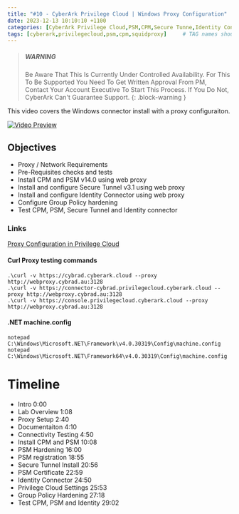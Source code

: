 ```yaml
---
title: "#10 - CyberArk Privilege Cloud | Windows Proxy Configuration"
date: 2023-12-13 10:10:10 +1100
categories: [CyberArk Privilege Cloud,PSM,CPM,Secure Tunne,Identity Connector,squid proxy]
tags: [cyberark,privilegecloud,psm,cpm,squidproxy]     # TAG names should always be lowercase
---
```


> ##### WARNING
>
> Be Aware That This Is Currently Under Controlled Availability. For This To Be Supported You Need To Get Written Approval From PM, Contact Your Account Executive To Start This Process.
> If You Do Not, CyberArk Can't Guarantee Support.
{: .block-warning }

This video covers the Windows connector install with a proxy configuraiton.
<!---
[<img src="https://i.ytimg.com/vi/lbRTorlbV5s/maxresdefault.jpg" width="50%">](https://www.youtube.com/watch?v=lbRTorlbV5s)
--->

[![Video Preview](https://i.ytimg.com/vi/lbRTorlbV5s/maxresdefault.jpg)](https://www.youtube.com/watch?v=lbRTorlbV5s)

## Objectives
- Proxy / Network Requirements
- Pre-Requisites checks and tests
- Install CPM and PSM v14.0 using web proxy
- Install and configure Secure Tunnel v3.1 using web proxy
- Install and configure Identity Connector using web proxy
- Configure Group Policy hardening
- Test CPM, PSM, Secure Tunnel and Identity connector


### Links

[Proxy Configuration in Privilege Cloud](https://cyberark.my.site.com/s/article/Proxy-Configuration-in-Privilege-Cloud)


#### Curl Proxy testing commands

```
.\curl -v https://cybrad.cyberark.cloud --proxy http://webproxy.cybrad.au:3128
.\curl -v https://connector-cybrad.privilegecloud.cyberark.cloud --proxy http://webproxy.cybrad.au:3128
.\curl -v https://console.privilegecloud.cyberark.cloud --proxy http://webproxy.cybrad.au:3128
```

#### .NET machine.config

```
notepad C:\Windows\Microsoft.NET\Framework\v4.0.30319\Config\machine.config
notepad C:\Windows\Microsoft.NET\Framework64\v4.0.30319\Config\machine.config
```

# Timeline
- Intro 0:00
- Lab Overview 1:08
- Proxy Setup 2:40
- Documentaiton 4:10
- Connectivity Testing 4:50
- Install CPM and PSM 10:08
- PSM Hardening 16:00
- PSM registration 18:55
- Secure Tunnel Install 20:56
- PSM Certificate 22:59
- Identity Connector 24:50
- Privilege Cloud Settings 25:53
- Group Policy Hardening 27:18
- Test CPM, PSM and Identity 29:02